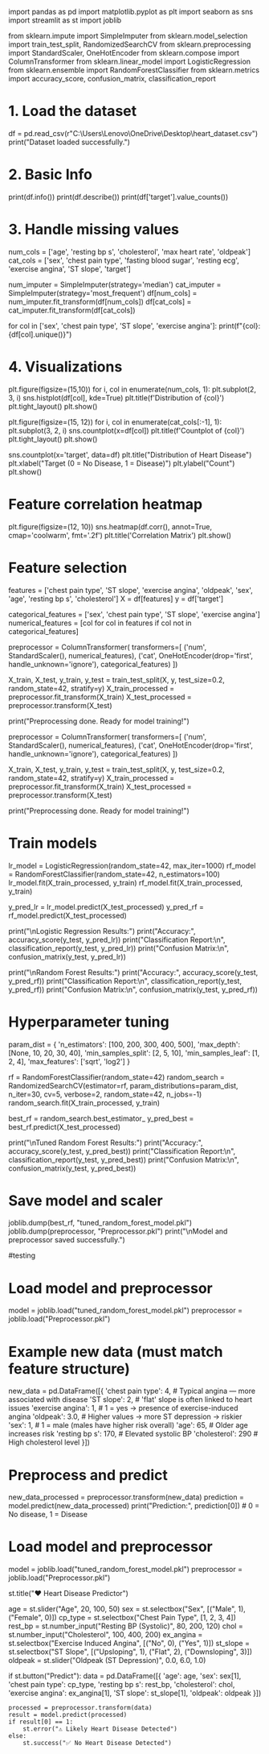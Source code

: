 import pandas as pd
import matplotlib.pyplot as plt
import seaborn as sns
import streamlit as st
import joblib

from sklearn.impute import SimpleImputer
from sklearn.model_selection import train_test_split, RandomizedSearchCV
from sklearn.preprocessing import StandardScaler, OneHotEncoder
from sklearn.compose import ColumnTransformer
from sklearn.linear_model import LogisticRegression
from sklearn.ensemble import RandomForestClassifier
from sklearn.metrics import accuracy_score, confusion_matrix, classification_report

# 1. Load the dataset
df = pd.read_csv(r"C:\Users\Lenovo\OneDrive\Desktop\heart_dataset.csv")
print("Dataset loaded successfully.")

# 2. Basic Info
print(df.info())
print(df.describe())
print(df['target'].value_counts())

# 3. Handle missing values
num_cols = ['age', 'resting bp s', 'cholesterol', 'max heart rate', 'oldpeak']
cat_cols = ['sex', 'chest pain type', 'fasting blood sugar', 'resting ecg', 'exercise angina', 'ST slope', 'target']

num_imputer = SimpleImputer(strategy='median')
cat_imputer = SimpleImputer(strategy='most_frequent')
df[num_cols] = num_imputer.fit_transform(df[num_cols])
df[cat_cols] = cat_imputer.fit_transform(df[cat_cols])

for col in ['sex', 'chest pain type', 'ST slope', 'exercise angina']:
    print(f"{col}: {df[col].unique()}")

# 4. Visualizations
plt.figure(figsize=(15,10))
for i, col in enumerate(num_cols, 1):
    plt.subplot(2, 3, i)
    sns.histplot(df[col], kde=True)
    plt.title(f'Distribution of {col}')
plt.tight_layout()
plt.show()

plt.figure(figsize=(15, 12))
for i, col in enumerate(cat_cols[:-1], 1):
    plt.subplot(3, 2, i)
    sns.countplot(x=df[col])
    plt.title(f'Countplot of {col}')
plt.tight_layout()
plt.show()

sns.countplot(x='target', data=df)
plt.title("Distribution of Heart Disease")
plt.xlabel("Target (0 = No Disease, 1 = Disease)")
plt.ylabel("Count")
plt.show()

# Feature correlation heatmap
plt.figure(figsize=(12, 10))
sns.heatmap(df.corr(), annot=True, cmap='coolwarm', fmt='.2f')
plt.title('Correlation Matrix')
plt.show()

# Feature selection
features = ['chest pain type', 'ST slope', 'exercise angina', 'oldpeak', 'sex', 'age', 'resting bp s', 'cholesterol']
X = df[features]
y = df['target']

categorical_features = ['sex', 'chest pain type', 'ST slope', 'exercise angina']
numerical_features = [col for col in features if col not in categorical_features]

preprocessor = ColumnTransformer(
    transformers=[
        ('num', StandardScaler(), numerical_features),
        ('cat', OneHotEncoder(drop='first', handle_unknown='ignore'), categorical_features)
    ])

X_train, X_test, y_train, y_test = train_test_split(X, y, test_size=0.2, random_state=42, stratify=y)
X_train_processed = preprocessor.fit_transform(X_train)
X_test_processed = preprocessor.transform(X_test)

print("Preprocessing done. Ready for model training!")

preprocessor = ColumnTransformer(
    transformers=[
        ('num', StandardScaler(), numerical_features),
        ('cat', OneHotEncoder(drop='first', handle_unknown='ignore'), categorical_features)
    ])

X_train, X_test, y_train, y_test = train_test_split(X, y, test_size=0.2, random_state=42, stratify=y)
X_train_processed = preprocessor.fit_transform(X_train)
X_test_processed = preprocessor.transform(X_test)

print("Preprocessing done. Ready for model training!")

# Train models
lr_model = LogisticRegression(random_state=42, max_iter=1000)
rf_model = RandomForestClassifier(random_state=42, n_estimators=100)
lr_model.fit(X_train_processed, y_train)
rf_model.fit(X_train_processed, y_train)

y_pred_lr = lr_model.predict(X_test_processed)
y_pred_rf = rf_model.predict(X_test_processed)

print("\nLogistic Regression Results:")
print("Accuracy:", accuracy_score(y_test, y_pred_lr))
print("Classification Report:\n", classification_report(y_test, y_pred_lr))
print("Confusion Matrix:\n", confusion_matrix(y_test, y_pred_lr))

print("\nRandom Forest Results:")
print("Accuracy:", accuracy_score(y_test, y_pred_rf))
print("Classification Report:\n", classification_report(y_test, y_pred_rf))
print("Confusion Matrix:\n", confusion_matrix(y_test, y_pred_rf))

# Hyperparameter tuning
param_dist = {
    'n_estimators': [100, 200, 300, 400, 500],
    'max_depth': [None, 10, 20, 30, 40],
    'min_samples_split': [2, 5, 10],
    'min_samples_leaf': [1, 2, 4],
    'max_features': ['sqrt', 'log2']
}

rf = RandomForestClassifier(random_state=42)
random_search = RandomizedSearchCV(estimator=rf, param_distributions=param_dist, n_iter=30,
                                   cv=5, verbose=2, random_state=42, n_jobs=-1)
random_search.fit(X_train_processed, y_train)

best_rf = random_search.best_estimator_
y_pred_best = best_rf.predict(X_test_processed)

print("\nTuned Random Forest Results:")
print("Accuracy:", accuracy_score(y_test, y_pred_best))
print("Classification Report:\n", classification_report(y_test, y_pred_best))
print("Confusion Matrix:\n", confusion_matrix(y_test, y_pred_best))

# Save model and scaler
joblib.dump(best_rf, "tuned_random_forest_model.pkl")
joblib.dump(preprocessor, "Preprocessor.pkl")
print("\nModel and preprocessor saved successfully.")

#testing
# Load model and preprocessor
model = joblib.load("tuned_random_forest_model.pkl")
preprocessor = joblib.load("Preprocessor.pkl")

# Example new data (must match feature structure)
new_data = pd.DataFrame([{
    'chest pain type': 4,         # Typical angina — more associated with disease
    'ST slope': 2,           # 'flat' slope is often linked to heart issues
    'exercise angina': 1,         # 1 = yes → presence of exercise-induced angina
    'oldpeak': 3.0,               # Higher values → more ST depression → riskier
    'sex': 1,                     # 1 = male (males have higher risk overall)
    'age': 65,                    # Older age increases risk
    'resting bp s': 170,          # Elevated systolic BP
    'cholesterol': 290            # High cholesterol level
}])

# Preprocess and predict
new_data_processed = preprocessor.transform(new_data)
prediction = model.predict(new_data_processed)
print("Prediction:", prediction[0])  # 0 = No disease, 1 = Disease

# Load model and preprocessor
model = joblib.load("tuned_random_forest_model.pkl")
preprocessor = joblib.load("Preprocessor.pkl")

st.title("❤️ Heart Disease Predictor")

age = st.slider("Age", 20, 100, 50)
sex = st.selectbox("Sex", [("Male", 1), ("Female", 0)])
cp_type = st.selectbox("Chest Pain Type", [1, 2, 3, 4])
rest_bp = st.number_input("Resting BP (Systolic)", 80, 200, 120)
chol = st.number_input("Cholesterol", 100, 400, 200)
ex_angina = st.selectbox("Exercise Induced Angina", [("No", 0), ("Yes", 1)])
st_slope = st.selectbox("ST Slope", [("Upsloping", 1), ("Flat", 2), ("Downsloping", 3)])
oldpeak = st.slider("Oldpeak (ST Depression)", 0.0, 6.0, 1.0)

if st.button("Predict"):
    data = pd.DataFrame([{
        'age': age,
        'sex': sex[1],
        'chest pain type': cp_type,
        'resting bp s': rest_bp,
        'cholesterol': chol,
        'exercise angina': ex_angina[1],
        'ST slope': st_slope[1],
        'oldpeak': oldpeak
    }])

    processed = preprocessor.transform(data)
    result = model.predict(processed)
    if result[0] == 1:
        st.error("⚠️ Likely Heart Disease Detected")
    else:
        st.success("✅ No Heart Disease Detected")



